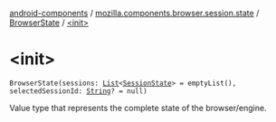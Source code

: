 [android-components](../../index.md) / [mozilla.components.browser.session.state](../index.md) / [BrowserState](index.md) / [&lt;init&gt;](./-init-.md)

# &lt;init&gt;

`BrowserState(sessions: `[`List`](https://kotlinlang.org/api/latest/jvm/stdlib/kotlin.collections/-list/index.html)`<`[`SessionState`](../-session-state/index.md)`> = emptyList(), selectedSessionId: `[`String`](https://kotlinlang.org/api/latest/jvm/stdlib/kotlin/-string/index.html)`? = null)`

Value type that represents the complete state of the browser/engine.

